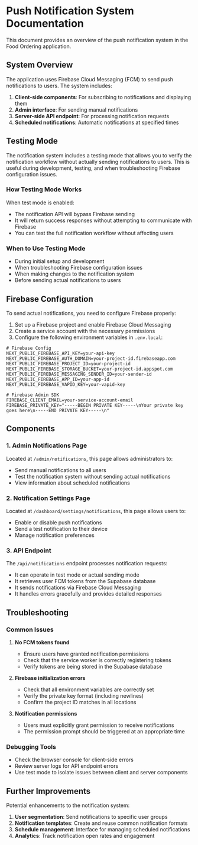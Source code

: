 # Push Notification System Documentation

This document provides an overview of the push notification system in the Food Ordering application.

## System Overview

The application uses Firebase Cloud Messaging (FCM) to send push notifications to users. The system includes:

1. **Client-side components**: For subscribing to notifications and displaying them
2. **Admin interface**: For sending manual notifications
3. **Server-side API endpoint**: For processing notification requests
4. **Scheduled notifications**: Automatic notifications at specified times

## Testing Mode

The notification system includes a testing mode that allows you to verify the notification workflow without actually sending notifications to users. This is useful during development, testing, and when troubleshooting Firebase configuration issues.

### How Testing Mode Works

When test mode is enabled:

- The notification API will bypass Firebase sending
- It will return success responses without attempting to communicate with Firebase
- You can test the full notification workflow without affecting users

### When to Use Testing Mode

- During initial setup and development
- When troubleshooting Firebase configuration issues
- When making changes to the notification system
- Before sending actual notifications to users

## Firebase Configuration

To send actual notifications, you need to configure Firebase properly:

1. Set up a Firebase project and enable Firebase Cloud Messaging
2. Create a service account with the necessary permissions
3. Configure the following environment variables in `.env.local`:

```
# Firebase Config
NEXT_PUBLIC_FIREBASE_API_KEY=your-api-key
NEXT_PUBLIC_FIREBASE_AUTH_DOMAIN=your-project-id.firebaseapp.com
NEXT_PUBLIC_FIREBASE_PROJECT_ID=your-project-id
NEXT_PUBLIC_FIREBASE_STORAGE_BUCKET=your-project-id.appspot.com
NEXT_PUBLIC_FIREBASE_MESSAGING_SENDER_ID=your-sender-id
NEXT_PUBLIC_FIREBASE_APP_ID=your-app-id
NEXT_PUBLIC_FIREBASE_VAPID_KEY=your-vapid-key

# Firebase Admin SDK
FIREBASE_CLIENT_EMAIL=your-service-account-email
FIREBASE_PRIVATE_KEY="-----BEGIN PRIVATE KEY-----\nYour private key goes here\n-----END PRIVATE KEY-----\n"
```

## Components

### 1. Admin Notifications Page

Located at `/admin/notifications`, this page allows administrators to:

- Send manual notifications to all users
- Test the notification system without sending actual notifications
- View information about scheduled notifications

### 2. Notification Settings Page

Located at `/dashboard/settings/notifications`, this page allows users to:

- Enable or disable push notifications
- Send a test notification to their device
- Manage notification preferences

### 3. API Endpoint

The `/api/notifications` endpoint processes notification requests:

- It can operate in test mode or actual sending mode
- It retrieves user FCM tokens from the Supabase database
- It sends notifications via Firebase Cloud Messaging
- It handles errors gracefully and provides detailed responses

## Troubleshooting

### Common Issues

1. **No FCM tokens found**

   - Ensure users have granted notification permissions
   - Check that the service worker is correctly registering tokens
   - Verify tokens are being stored in the Supabase database

2. **Firebase initialization errors**

   - Check that all environment variables are correctly set
   - Verify the private key format (including newlines)
   - Confirm the project ID matches in all locations

3. **Notification permissions**
   - Users must explicitly grant permission to receive notifications
   - The permission prompt should be triggered at an appropriate time

### Debugging Tools

- Check the browser console for client-side errors
- Review server logs for API endpoint errors
- Use test mode to isolate issues between client and server components

## Further Improvements

Potential enhancements to the notification system:

1. **User segmentation**: Send notifications to specific user groups
2. **Notification templates**: Create and reuse common notification formats
3. **Schedule management**: Interface for managing scheduled notifications
4. **Analytics**: Track notification open rates and engagement
